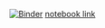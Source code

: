 [![Binder](https://mybinder.org/badge_logo.svg)](https://mybinder.org/v2/gh/indieagi/LLM_workshop_1_notebooks/master?labpath=notebook.ipynb)
[notebook link](https://mybinder.org/v2/gh/indieagi/LLM_workshop_1_notebooks/master?labpath=notebook.ipynb)
